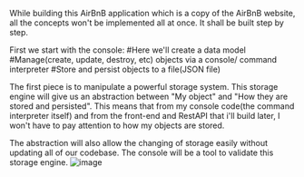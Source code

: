 While building this AirBnB application which is a copy of the AirBnB website, all the concepts won't be implemented all at once.
It shall be built step by step.

First we start with the console:
#Here we'll create a data model
#Manage(create, update, destroy, etc) objects via a console/ command interpreter
#Store and persist objects to a file(JSON file)

The first piece is to manipulate a powerful storage system. This storage engine will give us an abstraction between "My object" and "How they are stored and persisted". This means that from my console code(the command interpreter itself) and from the front-end and RestAPI that i'll build later, I won't have to pay attention to how my objects are stored.

The abstraction will also allow the changing of storage easily without updating all of our codebase.
The console will be a tool to validate this storage engine.
![image](https://github.com/kmark-n/AirBnB_clone/assets/117804697/4725971d-3fa3-4710-8b1d-cfe18dc2e163)

